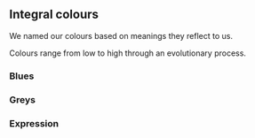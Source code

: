 ## Integral colours

We named our colours based on meanings they reflect to us. 

Colours range from low to high through an evolutionary process. 

### Blues 




### Greys 

### Expression